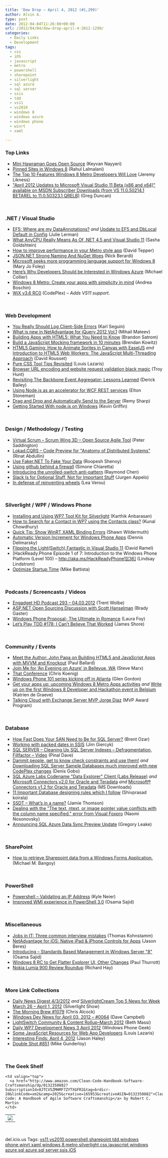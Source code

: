 ```yaml
---
title: 'Dew Drop – April 4, 2012 (#1,299)'
author: Alvin A.
type: post
date: 2012-04-04T11:26:08+00:00
url: /2012/04/04/dew-drop-april-4-2012-1299/
categories:
  - Daily Links
  - Development
tags:
  - css
  - iOS
  - javascript
  - metro
  - powershell
  - sharepoint
  - silverlight
  - sql azure
  - sql server
  - ssis
  - tdd
  - vs11
  - vs2010
  - windows 8
  - windows azure
  - windows phone
  - winrt
  - xaml

---
```

### <a name="top"></a>Top Links

  * [Mini Hawraman Goes Open Source][1] (Keyvan Nayyeri)
  * [Pinned Sites in Windows 8][2] (Rahul Lalmalani)
  * [The Top 10 Features Windows 8 Metro Developers Will Love][3] (Jeremy Likness)
  * ["April 2012 Updates to Microsoft Visual Studio 11 Beta (x86 and x64)" available on MSDN Subscriber Downloads (from VS 11.0.50214.1 BETAREL to 11.0.50323.1 QRELB)][4] (Greg Duncan)

&#160;

### <a name="dotnet"></a>.NET / Visual Studio

  * [EF5: Where are my DataAnnotations?][5] _and_ [Update to EF5 and DbLocal Default in Config][6] (Julie Lerman)
  * [What AnyCPU Really Means As Of .NET 4.5 and Visual Studio 11][7] (Sasha Goldshtein)
  * [How to improve performance in your Metro style app][8] (David Tepper)
  * [JSON.NET Strong Naming And NuGet Woes][9] (Nick Berardi)
  * [Microsoft seeks more programming language support for Windows 8][10] (Mary Jo Foley)
  * [Here&#8217;s Why Developers Should be Interested in Windows Azure][11] (Michael Collier)
  * [Windows 8 Metro: Create your apps with simplicity in mind][12] (Andrea Boschin)
  * <a href="http://wix.codeplex.com/releases/view/85409" target="_blank">WiX v3.6 RC0</a> (CodePlex) _– Adds VS11 support._

&#160;

### <a name="web"></a>Web Development

  * [You Really Should Log Client-Side Errors][13] (Karl Seguin)
  * <a href="http://blogs.infragistics.com/blogs/mihail_mateev/archive/2012/04/04/what-is-new-in-netadvantafe-for-jquery-2012-vol-1.aspx" target="_blank">What is new in NetAdvantage for jQuery 2012 Vol.1</a> (Mihail Mateev)
  * [Building Apps with HTML5: What You Need to Know][14] (Brandon Satrom)
  * [Build a JavaScript Mocking framework in 10 minutes][15] (Brendan Kowitz)
  * [HTML5 Gaming: How to Animate Sprites in Canvas with EaselJS][16] _and_ [Introduction to HTML5 Web Workers: The JavaScript Multi-Threading Approach][17] (David Rousset)
  * [Pure CSS Tool Tips Revisited][18] (Louis Lazaris)
  * [Browser URL encoding and website request validation black magic][19] (Troy Hunt)
  * [Revisiting The Backbone Event Aggregator: Lessons Learned][20] (Derick Bailey)
  * [Using Node.js as an accelerator for WCF REST services][21] (Elton Stoneman)
  * [Drag and Drop and Automatically Send to the Server][22] (Remy Sharp)
  * [Getting Started With node.js on Windows][23] (Kevin Griffin)

&#160;

### <a name="design"></a>Design / Methodology / Testing

  * [Virtual Scrum – Scrum Wing 3D – Open Source Agile Tool][24] (Peter Saddington)
  * [Lokad.CQRS &#8211; Code Preview for "Anatomy of Distributed Systems"][25] (Rinat Abdullin)
  * [Use Faker.NET To Fake Your Data][26] (Roopesh Shenoy)
  * [Using github behind a firewall][27] (Simone Chiaretta)
  * [Introducing the unrolled-switch anti-pattern][28] (Raymond Chen)
  * [Slack Is for Optional Stuff, Not for Important Stuff][29] (Jurgen Appelo)
  * [In defense of reinventing wheels][30] (Lea Verou)

&#160;

### <a name="silverlight"></a>Silverlight / WPF / Windows Phone

  * [Installing and Using WP7 Tool Kit for Silverlight][31] (Karthik Anbarasan)
  * [How to Search for a Contact in WP7 using the Contacts class?][32] (Kunal Chowdhury)
  * [Quick Tip: Show WinRT XAML Binding Errors][33] (Shawn Wildermuth)
  * [Automatic Version Increment for Windows Phone Apps][34] (Dennis Delimarsky)
  * [Flipping the Light(Switch) Fantastic in Visual Studio 11][35] (David Ramel)
  * [HackReady.Phone Episode 1 of 7: Introduction to the Windows Phone Platform (Level 100) &#8211; http://aka.ms/HackReadyPhone1][36] (Lindsay Lindstrom)
  * [Optimize Startup Time][37] (Mike Battista)

&#160;

### <a name="podcasts"></a>Podcasts / Screencasts / Videos

  * [Engadget HD Podcast 293 &#8211; 04.03.2012][38] (Trent Wolbe)
  * [ASP.NET Open Sourcing Discussion with Scott Hanselman][39] (Brady Gaster)
  * [Windows Phone Proposal- The Ultimate in Romance][40] (Laura Foy)
  * [Let&#8217;s Play TDD #178: I Can&#8217;t Believe That Worked][41] (James Shore)

&#160;

### <a name="events"></a>Community / Events

  * [Meet the Author: John Papa on Building HTML5 and JavaScript Apps with MVVM and Knockout][42] (Paul Ballard)
  * <a href="http://blog.smarx.com/posts/join-me-for-ldquo-an-evening-on-azure-rdquo-in-bellevue-wa" target="_blank">Join Me for &#8216;An Evening on Azure&#8217; in Bellevue, WA</a> (Steve Marx)
  * [That Conference][43] (Chris Koenig)
  * [Windows Phone 101 series kicking off in Atlanta][44] (Glen Gordon)
  * [Get your apps up: upcoming Windows 8 Metro Apps activities][45] _and_ [Write up on the first Windows 8 Developer and Hackathon event in Belgium][46] (Katrien de Graeve)
  * [Talking Cloud with Exchange Server MVP Jorge Diaz][47] (MVP Award Program)

&#160;

### <a name="sql"></a>Database

  * [How Fast Does Your SAN Need to Be for SQL Server?][48] (Brent Ozar)
  * [Working with packed dates in SSIS][49] (Jim Giercyk)
  * [SQL SERVER – Cleaning Up SQL Server Indexes – Defragmentation, Fillfactor – Video][50] (Pinal Dave)
  * [Dammit people, get to know check constraints and use them!][51] _and_ [Downloading SQL Server Sample Databases much improved with new CodePlex changes][52] (Denis Gobo)
  * [SQL Azure Labs Codename "Data Explorer" Client (Labs Release)][53] _and_ [Microsoft Connectors v2.0 for Oracle and Teradata][54] _and_ [Microsoft® Connectors v1.2 for Oracle and Teradata][55] (MS Downloads)
  * [11 Important Database designing rules which I follow][56] (Shivprasad koirala)
  * [SSDT &#8211; What&#8217;s in a name?][57] (Jamie Thomson)
  * [Dealing with the "The text, ntext, or image pointer value conflicts with the column name specified." error from Visual Foxpro][58] (Naomi Nosonovsky)
  * [Announcing SQL Azure Data Sync Preview Update][59] (Gregory Leake)

&#160;

### <a name="sp"></a>SharePoint

  * [How to retrieve Sharepoint data from a Windows Forms Application.][60] (Michael M. Bangoy)

&#160;

### <a name="ps"></a>PowerShell

  * [Powershell – Validating an IP Address][61] (Kyle Neier)
  * [Improved WMI experience in PowerShell 3.0][62] (Osama Sajid)

&#160;

### <a name="misc"></a>Miscellaneous

  * [Jobs in IT: Three common interview mistakes][63] (Thomas Kohnstamm)
  * [NetAdvantage for iOS: Native iPad & iPhone Controls for Apps][64] (Jason Beres)
  * [Introducing &#8211; Standards Based Management in Windows Server "8"][65] (Osama Sajid)
  * [Windows 8 RC to Get Flatter Explorer UI, Other Changes][66] (Paul Thurrott)
  * [Nokia Lumia 900 Review Roundup][67] (Richard Hay)

&#160;

### <a name="links"></a>More Link Collections

  * [Daily News Digest 4/3/2012][68] _and_ [SilverlightCream Top 5 News for Week March 26 &#8211; April 1, 2012][69] (Silverlight Show)
  * [The Morning Brew #1079][70] (Chris Alcock)
  * [Windows Dev News for April 03, 2012 &#8211; #0064][71] (Dave Campbell)
  * [LightSwitch Community & Content Rollup–March 2012][72] (Beth Massi)
  * [Daily WP7 Development News 3 April 2012][73] (Windows Phone Geek)
  * [Some JavaScript Resources for Web App Developers][74] (Louis Lazaris)
  * <a href="http://jasonhaley.com/blog/post.aspx?id=3f23347e-4b71-4142-9fac-089148b42b9a" target="_blank">Interesting Finds: April 4, 2012</a> (Jason Haley)
  * <a href="http://afreshcup.com/home/2012/4/4/double-shot-851.html" target="_blank">Double Shot #851</a> (Mike Gunderloy)

&#160;

### <a name="shelf"></a>The Geek Shelf

<table border="0" cellspacing="0" cellpadding="0">
  <tr>
    <td>
      <img data-recalc-dims="1" decoding="async" src="https://i0.wp.com/ecx.images-amazon.com/images/I/41znMZniZ1L._SL160_.jpg?w=660" />
    </td>
    
    <td valign="top">
      <a href="http://www.amazon.com/Clean-Code-Handbook-Software-Craftsmanship/dp/0132350882?SubscriptionId=0JTCV5ZMHMF7ZYTXGFR2&tag=brdicr-20&linkCode=xm2&camp=2025&creative=165953&creativeASIN=0132350882">Clean Code: A Handbook of Agile Software Craftsmanship</a> by Robert C. Martin
    </td>
  </tr>
</table>

&#160;

<div style="padding-bottom: 0px; margin: 0px; padding-left: 0px; padding-right: 0px; display: inline; float: none; padding-top: 0px" id="scid:0767317B-992E-4b12-91E0-4F059A8CECA8:c29b8005-2ae7-4ccc-aa3c-86234f25ba94" class="wlWriterEditableSmartContent">
  del.icio.us Tags: <a href="http://del.icio.us/popular/vs11" rel="tag">vs11</a>,<a href="http://del.icio.us/popular/vs2010" rel="tag">vs2010</a>,<a href="http://del.icio.us/popular/powershell" rel="tag">powershell</a>,<a href="http://del.icio.us/popular/sharepoint" rel="tag">sharepoint</a>,<a href="http://del.icio.us/popular/tdd" rel="tag">tdd</a>,<a href="http://del.icio.us/popular/windows+phone" rel="tag">windows phone</a>,<a href="http://del.icio.us/popular/winrt" rel="tag">winrt</a>,<a href="http://del.icio.us/popular/xaml" rel="tag">xaml</a>,<a href="http://del.icio.us/popular/windows+8" rel="tag">windows 8</a>,<a href="http://del.icio.us/popular/metro" rel="tag">metro</a>,<a href="http://del.icio.us/popular/silverlight" rel="tag">silverlight</a>,<a href="http://del.icio.us/popular/css" rel="tag">css</a>,<a href="http://del.icio.us/popular/javascript" rel="tag">javascript</a>,<a href="http://del.icio.us/popular/windows+azure" rel="tag">windows azure</a>,<a href="http://del.icio.us/popular/sql+azure" rel="tag">sql azure</a>,<a href="http://del.icio.us/popular/sql+server" rel="tag">sql server</a>,<a href="http://del.icio.us/popular/ssis" rel="tag">ssis</a>,<a href="http://del.icio.us/popular/iOS" rel="tag">iOS</a>
</div>

 [1]: http://keyvan.io/mini-hawraman-goes-open-source
 [2]: http://blogs.msdn.com/b/ie/archive/2012/04/03/pinned-sites-in-windows-8.aspx
 [3]: http://feedproxy.google.com/~r/CSharperImage/~3/JH5b-vGGjZk/top-10-features-windows-8-metro.html
 [4]: http://coolthingoftheday.blogspot.com/2012/04/2012-updates-to-microsoft-visual-studio.html
 [5]: http://thedatafarm.com/blog/data-access/ef5-where-are-my-dataannotations/
 [6]: http://thedatafarm.com/blog/data-access/update-to-ef5-and-dblocal-default-in-config/
 [7]: http://feedproxy.google.com/~r/sashag/~3/NeruNs_w6LY/what-anycpu-really-means-as-of-net-4-5-and-visual-studio-11.aspx
 [8]: http://blogs.msdn.com/b/windowsappdev/archive/2012/04/03/how-to-improve-performance-in-your-metro-style-app.aspx
 [9]: http://feedproxy.google.com/~r/coderjournal/~3/Mv0CbPDBoPc/
 [10]: http://www.zdnet.com/blog/microsoft/microsoft-seeks-more-programming-language-support-for-windows-8/12324
 [11]: http://feeds.dzone.com/~r/zones/dotnet/~3/Cu870YeO6Lw/heres-why-developers-should-be
 [12]: http://www.silverlightshow.net/items/Windows-8-Metro-Create-your-apps-with-simplicity-in-mind.aspx
 [13]: http://openmymind.net/2012/4/4/You-Really-Should-Log-Client-Side-Error
 [14]: http://www.codeproject.com/Articles/270327/Building-Apps-with-HTML5-What-You-Need-to-Know
 [15]: http://feedproxy.google.com/~r/OverTheCode/~3/tvMIA68vlic/javascript-mocking-framework
 [16]: http://www.codeproject.com/Articles/271509/HTML5-Gaming-How-to-Animate-Sprites-in-Canvas-with
 [17]: http://www.codeproject.com/Articles/271571/Introduction-to-HTML5-Web-Workers-The-JavaScript-M
 [18]: http://www.impressivewebs.com/pure-css-tool-tips/
 [19]: http://feedproxy.google.com/~r/TroyHunt/~3/eJLPGxcOqIk/browser-url-encoding-and-website.html
 [20]: http://feedproxy.google.com/~r/LosTechies/~3/XCVqGj3Eqtk/
 [21]: http://geekswithblogs.net/EltonStoneman/archive/2012/04/04/using-node.js-as-an-accelerator-for-wcf-rest-services.aspx
 [22]: http://feedproxy.google.com/~r/html5doctor/~3/7qugHt-2cng/
 [23]: http://feedproxy.google.com/~r/KevinGriffin/~3/ACG5VNigo0A/
 [24]: http://feedproxy.google.com/~r/agilescout/~3/lIb6_EaWuhA/
 [25]: http://feeds.abdullin.com/~r/RinatAbdullin/~3/5gaThLnyoE0/lokadcqrs-code-preview-for-anatomy-of-distributed-systems.html
 [26]: http://www.infoq.com/news/2012/04/faker-net
 [27]: http://feedproxy.google.com/~r/Codeclimber/~3/OozBWOmJM_E/Using-github-behind-a-firewall.aspx
 [28]: http://blogs.msdn.com/b/oldnewthing/archive/2012/04/03/10290129.aspx
 [29]: http://feedproxy.google.com/~r/noop/~3/uGAMPrRfKRU/slack-is-for-optional-stuff-not-for-important-stuff.html
 [30]: http://feedproxy.google.com/~r/leaverou/~3/2p7QHIoa3Tc/
 [31]: http://mobile.dzone.com/articles/installing-and-using-wp7-tool
 [32]: http://feedproxy.google.com/~r/kunal2383/~3/rnjHrhUoqLQ/how-to-search-for-contact-in-wp7-using.html
 [33]: http://wildermuth.com/2012/04/04/Quick_Tip_Show_WinRT_XAML_Binding_Errors
 [34]: http://dotnet.dzone.com/articles/automatic-version-increment
 [35]: http://visualstudiomagazine.com/blogs/data-driver/2012/04/lightswitch-visual-studio-11-beta.aspx
 [36]: http://feedproxy.google.com/~r/DevelopingTheFuture/~3/t6_7jyXwals/hackready-phone-episode-1-of-7-introduction-to-the-windows-phone-platform-level-100-http-aka-ms-hackreadyphone1.aspx
 [37]: http://windowsteamblog.com/windows_phone/b/wpdev/archive/2012/04/03/optimize-startup-time.aspx
 [38]: http://www.engadget.com/2012/04/03/engadget-hd-podcast-293-04-03-2012/
 [39]: http://channel9.msdn.com/Shows/Web+Camps+TV/ASPNET-Open-Sourcing-Discussion-with-Scott-Hanselman
 [40]: http://channel9.msdn.com/Blogs/Windows-Phone-7/Windows-Phone-Proposal-The-Ultimate-in-Romance
 [41]: http://jamesshore.com/Blog/Lets-Play/Episode-178.html
 [42]: http://blog.pluralsight.com/2012/04/03/meet-the-author-john-papa-on-building-html5-and-javascript-apps-with-mvvm-and-knockout/
 [43]: http://feedproxy.google.com/~r/ChrisKoenig/~3/3qTxc6hXRdw/
 [44]: http://blogs.msdn.com/b/glengordon/archive/2012/04/03/windows-phone-101-series-kicking-off-in-atlanta.aspx
 [45]: http://blogs.msdn.com/b/katriend/archive/2012/04/04/get-your-apps-up-upcoming-windows-8-metro-apps-activities.aspx
 [46]: http://blogs.msdn.com/b/katriend/archive/2012/04/04/write-up-on-the-first-windows-8-developer-and-hackathon-event-in-belgium.aspx
 [47]: http://blogs.msdn.com/b/mvpawardprogram/archive/2012/04/03/talking-cloud-with-exchange-server-mvp-jorge-diaz.aspx
 [48]: http://feedproxy.google.com/~r/BrentOzar-SqlServerDba/~3/mN4U9zXgW4k/
 [49]: http://geekswithblogs.net/NibblesAndBits/archive/2012/04/03/working-with-packed-dates-in-ssis.aspx
 [50]: http://blog.sqlauthority.com/2012/04/04/sql-server-cleaning-up-sql-server-indexes-defragmentation-fillfactor-video/
 [51]: http://blogs.lessthandot.com/index.php/DataMgmt/DBProgramming/MSSQLServer/dammit-people-get-to-know
 [52]: http://blogs.lessthandot.com/index.php/DataMgmt/DBProgramming/downloading-sql-server-sample-databases
 [53]: http://www.microsoft.com/download/en/details.aspx?id=29282&WT.mc_id=rss_alldownloads_all
 [54]: http://www.microsoft.com/download/en/details.aspx?id=29283&WT.mc_id=rss_alldownloads_all
 [55]: http://www.microsoft.com/download/en/details.aspx?id=29284&WT.mc_id=rss_alldownloads_all
 [56]: http://www.codeproject.com/Articles/359654/11-Important-Database-designing-rules-which-I-foll
 [57]: http://feedproxy.google.com/~r/jamiet/~3/0UTyDkecjYo/ssdt-what-s-in-a-name.aspx
 [58]: http://blogs.lessthandot.com/index.php/DataMgmt/DataDesign/dealing-with-the-the-text
 [59]: http://blogs.msdn.com/b/windowsazure/archive/2012/04/03/announcing-sql-azure-data-sync-preview-update.aspx
 [60]: http://feedproxy.google.com/~r/geekswithblogs/~3/6WH8f5AOJpQ/how-to-retrieve-sharepoint-data-from-a-windows-forms-application.aspx
 [61]: http://www.sqlservercentral.com/blogs/kyle-neier/2012/04/03/powershell-validating-an-ip-address/
 [62]: http://blogs.msdn.com/b/powershell/archive/2012/04/04/improved-wmi-experience-in-powershell-3-0.aspx
 [63]: http://feeds.microsoftjobsblog.com/~r/MicrosoftJobsBlog/~3/tgfb8EAkkPc/3-interview-mistakes
 [64]: http://blogs.infragistics.com/blogs/jason_beres/archive/2012/04/03/netadvantage-for-ios-native-ipad-amp-iphone-controls-for-business-apps.aspx
 [65]: http://blogs.msdn.com/b/wmi/archive/2012/04/04/introducing-standards-based-management-in-windows-server-quot-8-quot.aspx
 [66]: http://www.winsupersite.com/blog/supersite-blog-39/windows8/windows-8-rc-flatter-explorer-ui-142728
 [67]: http://feedproxy.google.com/~r/windowsobserver/~3/lzXu_STcczs/
 [68]: http://feedproxy.google.com/~r/silverlightshow/~3/QBjqER7EK1I/Daily-News-Digest-4-3-2012.aspx
 [69]: http://feedproxy.google.com/~r/silverlightshow/~3/o0ZE8zsp9tQ/SilverlightCream-Top-5-News-for-Week-March-26-April-1-2012.aspx
 [70]: http://feedproxy.google.com/~r/ReflectivePerspective/~3/PCHoNOGejdQ/
 [71]: http://www.windowsdevnews.com/Blogs.aspx?ID=95
 [72]: http://blogs.msdn.com/b/bethmassi/archive/2012/04/03/lightswitch-community-amp-content-rollup-march-2012.aspx
 [73]: http://feedproxy.google.com/~r/Windowsphonegeek/~3/GpvR-S6-nuo/daily-wp7-development-news-3-april-2012
 [74]: http://www.impressivewebs.com/javascript-resources-web-app-developers/